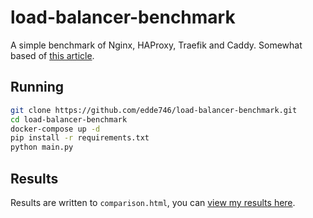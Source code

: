 # load-balancer-benchmark

A simple benchmark of Nginx, HAProxy, Traefik and Caddy. Somewhat based of [this article](https://www.loggly.com/blog/benchmarking-5-popular-load-balancers-nginx-haproxy-envoy-traefik-and-alb/).

## Running

```bash
git clone https://github.com/edde746/load-balancer-benchmark.git
cd load-balancer-benchmark
docker-compose up -d
pip install -r requirements.txt
python main.py
```

## Results

Results are written to `comparison.html`, you can [view my results here](https://edde746.github.io/load-balancer-benchmark/comparison.html).
